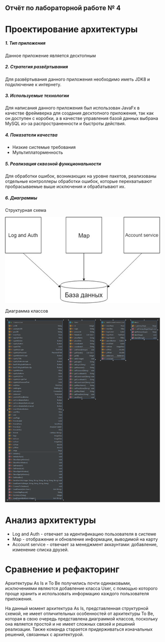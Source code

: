 Отчёт по лабораторной работе № 4
---
# Проектирование архитектуры

##### 1. Тип приложения
Данное приложение является десктопным
##### 2. Стратегия развёртывания
Для развёртывания данного приложения необходимо иметь JDK8 и подключение к интернету.
##### 3. Используемые технологии
Для написания данного приложения был использован JavaFx в качестве фреймверка для создания десктопного приложения, так как он доступен с коробки, а в качестве управления базой данных выбрана MySQL из-за распространенности и быстроты действия.
##### 4. Показатели качества
- Низкие системые требования
- Мультиплаторменность
##### 5. Реализация сквозной функциональности
Для обработки ошибок, возникающих на уровне пакетов, реализованы отдельные контроллеры обработки ошибок, которые перехватывают пробрасываемые выше исключения и обрабатывают их.
##### 6. Диаграммы
Структурная схема

![structure](structure.jpg)

Диаграмма классов

![classes](classdiagram.png)


 
# Анализ архитектуры
- Log and Auth - отвечает за идентификацию пользователя в системе
- Map - отображение и обновление информации, выводимой на карту
- Account service - отвечает за менеджмент аккаунтами: добавление, изменение списка друзей.  

# Сравнение и рефакторинг

Архитектуры As Is и To Be получились почти одинаковыми, исключениями являются добавление класса User, с помощью которого проще хранить и использовать информацию каждого пользователя приложения. 

На данный момент архитектура As Is, представленная структурной схемой, не имеет отличительных особенностей от архитектуры To Be, которая в свою очередь представлена диаграммой классов, поскольку она является простой и не имеет сложных связей и решений реализации. Также команда старается придерживаться изначальных решений, связанных с архитектурой.

